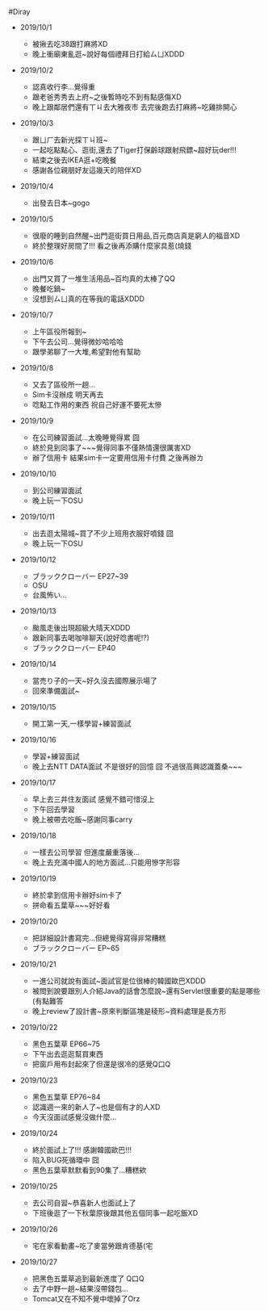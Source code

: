 #Diray

* 2019/10/1
  * 被揪去吃38跟打麻將XD
  * 晚上衝廟東亂逛~說好每個禮拜日打給ㄙㄩXDDD
  
* 2019/10/2
  * 認真收行李...覺得重
  * 跟老爸秀秀去上府~之後暫時吃不到有點感傷XD
  * 晚上跟鄰居們還有ㄒㄐ去大雅夜市 去完後跑去打麻將~吃雞排開心

* 2019/10/3
  * 跟ㄩㄏ去新光探ㄒㄐ班~
  * 一起吃點點心、逛街,還去了Tiger打保齡球跟射飛鏢~超好玩der!!!
  * 結束之後去IKEA逛+吃晚餐
  * 感謝各位親朋好友這幾天的陪伴XD
  
* 2019/10/4
  * 出發去日本~gogo
  
* 2019/10/5
  * 很廢的睡到自然醒~出門逛街買日用品,百元商店真是窮人的福音XD
  * 終於整理好房間了!!! 看之後再添購什麼家具惹(燒錢
  
* 2019/10/6
  * 出門又買了一堆生活用品~百均真的太棒了QQ
  * 晚餐吃鍋~
  * 沒想到ㄙㄩ真的在等我的電話XDDD
  
* 2019/10/7
  * 上午區役所報到~
  * 下午去公司...覺得微妙哈哈哈
  * 跟學弟聊了一大堆,希望對他有幫助
  
* 2019/10/8
  * 又去了區役所一趟...
  * Sim卡沒辦成 明天再去
  * 唸點工作用的東西 祝自己好運不要死太慘
  
* 2019/10/9
  * 在公司練習面試...太晚睡覺得累 囧
  * 終於見到同事了~~~覺得同事不僅熱情還很厲害XD
  * 辦了信用卡 結果sim卡一定要用信用卡付費 之後再辦ㄌ
  
* 2019/10/10
  * 到公司練習面試
  * 晚上玩一下OSU
  
* 2019/10/11
  * 出去逛太陽城~買了不少上班用衣服好噴錢 囧
  * 晚上玩一下OSU
  
* 2019/10/12
  * ブラッククローバー EP27~39
  * OSU
  * 台風怖い…
  
* 2019/10/13
  * 颱風走後出現超級大晴天XDDD
  * 跟新同事去喝咖啡聊天(說好唸書呢!?)
  * ブラッククローバー EP40
 
* 2019/10/14
  * 當売り子的一天~好久沒去國際展示場了
  * 回來準備面試~
  
* 2019/10/15
  * 開工第一天,一樣學習+練習面試

* 2019/10/16
  * 學習+練習面試
  * 晚上去NTT DATA面試 不是很好的回憶 囧 不過很高興認識蓋桑~~~
  
* 2019/10/17
  * 早上去三井住友面試 感覺不錯可惜沒上
  * 下午回去學習
  * 晚上被帶去吃飯~感謝同事carry
  
* 2019/10/18
  * 一樣去公司學習 但進度嚴重落後...
  * 晚上去充滿中國人的地方面試...只能用慘字形容

* 2019/10/19
  * 終於拿到信用卡辦好sim卡了
  * 拼命看五葉草~~~好好看
  
* 2019/10/20
  * 把詳細設計書寫完...但總覺得寫得非常糟糕
  * ブラッククローバー EP~65
  
* 2019/10/21
  * 一進公司就說有面試~面試官是位很棒的韓國歐巴XDDD 
  * 被問到說要跟別人介紹Java的話會怎麼說~還有Servlet很重要的點是哪些(有點難答
  * 晚上review了設計書~原來判斷區塊是稜形~資料處理是長方形
  
* 2019/10/22
  * 黑色五葉草 EP66~75
  * 下午出去逛逛幫買東西
  * 把窗戶用布封起來了但還是很冷的感覺Q口Q

* 2019/10/23
  * 黑色五葉草 EP76~84
  * 認識週一來的新人了~也是個有才的人XD
  * 今天沒面試感覺沒做什麼...
  
* 2019/10/24
  * 終於面試上了!!! 感謝韓國歐巴!!!
  * 陷入BUG死循環中 囧
  * 黑色五葉草默默看到90集了...糟糕欸
  
* 2019/10/25
  * 去公司自習~恭喜新人也面試上了
  * 下班後逛了一下秋葉原後跟其他五個同事一起吃飯XD
  
* 2019/10/26
  * 宅在家看動畫~吃了麥當勞跟肯德基(宅
  
* 2019/10/27
  * 把黑色五葉草追到最新進度了 Q口Q
  * 去了中野一趟~結果沒帶錢包...
  * Tomcat又在不知不覺中壞掉了Orz